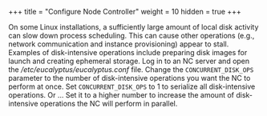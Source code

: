 +++
title = "Configure Node Controller"
weight = 10
hidden = true
+++

On some Linux installations, a sufficiently large amount of local disk activity can slow down process scheduling. This can cause other operations (e.g., network communication and instance provisioning) appear to stall. Examples of disk-intensive operations include preparing disk images for launch and creating ephemeral storage. Log in to an NC server and open the */etc/eucalyptus/eucalyptus.conf* file. Change the `CONCURRENT_DISK_OPS` parameter to the number of disk-intensive operations you want the NC to perform at once. Set `CONCURRENT_DISK_OPS` to 1 to serialize all disk-intensive operations. Or ... Set it to a higher number to increase the amount of disk-intensive operations the NC will perform in parallel. 